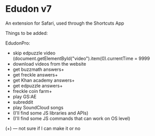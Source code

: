 # Edudon v7

An extension for Safari, used through the Shortcuts App

Things to be added:

EdudonPro:

- skip edpuzzle video (document.getElementById("video").item(0).currentTime = 9999 
- download videos from the website
- get buzzmath answers+
- get freckle answers+
- get Khan academy answers+
- get edpuzzle answers+
- freckle coin farm+
- play GS:AE
- subreddit
- play SoundCloud songs
- (I'll find some JS libraries and APIs)
- (I'll find some JS commands that can work on OS level)

(+) — not sure if I can make it or no
